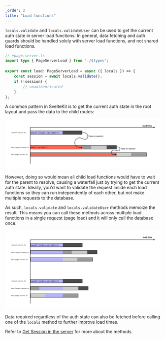 ```yaml
---
_order: 2
title: "Load functions"
---
```


`locals.validate` and `locals.validateUser` can be used to get the current auth state in server load functions. In general, data fetching and auth guards should be handled solely with server load functions, and not shared load functions.

```ts
// +page.server.ts
import type { PageServerLoad } from "./$types";

export const load: PageServerLoad = async ({ locals }) => {
	const session = await locals.validate();
	if (!session) {
		// unauthenticated
	}
};
```

A common pattern in SvelteKit is to get the current auth state in the root layout and pass the data to the child routes:

![Using SvelteKit's data loading pattern](./$lucia-sk-load-1.jpg)

However, doing so would mean all child load functions would have to wait for the parent to resolve, causing a waterfall just by trying to get the current auth state. Ideally, you'd want to validate the request inside each load functions so they can run independently of each other, but not make multiple requests to the database.

As such, `locals.validate` and `locals.validateUser` methods memoize the result. This means you can call these methods across multiple load functions in a single request (page load) and it will only call the database once.

![Preferred way of validating requests in load functions](./$lucia-sk-load-2.jpg)

Data required regardless of the auth state can also be fetched before calling one of the `locals` method to further improve load times.

Refer to [Get Session in the server](/sveltekit/basics/get-session-in-the-server) for more about the methods.
